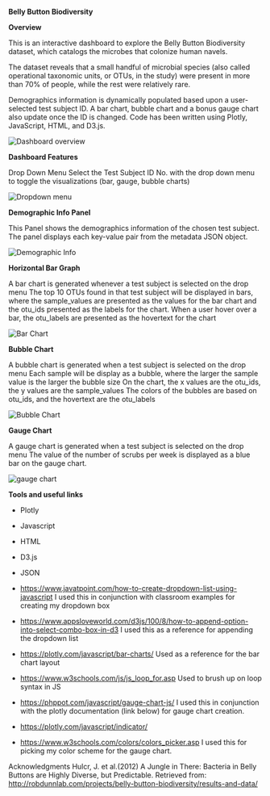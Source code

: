 **Belly Button Biodiversity**

**Overview**

This is an interactive dashboard to explore the Belly Button Biodiversity dataset, which catalogs the microbes that colonize human navels.

The dataset reveals that a small handful of microbial species (also called operational taxonomic units, or OTUs, in the study) were present in more than 70% of people, while the rest were relatively rare.

Demographics information is dynamically populated based upon a user-selected test subject ID. A bar chart, bubble chart and a bonus gauge chart also update once the ID is changed. Code has been written using Plotly, JavaScript, HTML, and D3.js.

![Dashboard overview](https://github.com/jmpealy/belly-button-challenge/assets/128240129/9291317f-93a6-44c1-98ce-fee1874ee925)

**Dashboard Features**

Drop Down Menu
Select the Test Subject ID No. with the drop down menu to toggle the visualizations (bar, gauge, bubble charts)

![Dropdown menu](https://github.com/jmpealy/belly-button-challenge/assets/128240129/667e88e8-29f8-480b-bc92-6cfd8c776ac4)

**Demographic Info Panel**

This Panel shows the demographics information of the chosen test subject.
The panel displays each key-value pair from the metadata JSON object.

![Demographic Info](https://github.com/jmpealy/belly-button-challenge/assets/128240129/878bd7b0-471e-4cd2-9193-023bcac9c418)


**Horizontal Bar Graph**

A bar chart is generated whenever a test subject is selected on the drop menu
The top 10 OTUs found in that test subject will be displayed in bars, where the sample_values are presented as the values for the bar chart and the otu_ids presented as the labels for the chart.
When a user hover over a bar, the otu_labels are presented as the hovertext for the chart

![Bar Chart](https://github.com/jmpealy/belly-button-challenge/assets/128240129/ab39d1c6-0dc0-4ef8-9ccc-3cf309535354)

**Bubble Chart**

A bubble chart is generated when a test subject is selected on the drop menu
Each sample will be display as a bubble, where the larger the sample value is the larger the bubble size
On the chart, the x values are the otu_ids, the y values are the sample_values
The colors of the bubbles are based on otu_ids, and the hovertext are the otu_labels

![Bubble Chart](https://github.com/jmpealy/belly-button-challenge/assets/128240129/9e68c49a-deda-4fab-845b-2d4b392d0692)


**Gauge Chart**

A gauge chart is generated when a test subject is selected on the drop menu
The value of the number of scrubs per week is displayed as a blue bar on the gauge chart.

![gauge chart](https://github.com/jmpealy/belly-button-challenge/assets/128240129/7d83dce3-2445-485a-8ed7-718a66186da2)


**Tools and useful links**

* Plotly

* Javascript

* HTML

* D3.js

* JSON

* https://www.javatpoint.com/how-to-create-dropdown-list-using-javascript
    I used this in conjunction with classroom examples for creating my dropdown box

* https://www.appsloveworld.com/d3js/100/8/how-to-append-option-into-select-combo-box-in-d3
    I used this as a reference for appending the dropdown list

* https://plotly.com/javascript/bar-charts/
    Used as a reference for the bar chart layout

* https://www.w3schools.com/js/js_loop_for.asp
    Used to brush up on loop syntax in JS

* https://phppot.com/javascript/gauge-chart-js/
    I used this in conjunction with the plotly documentation (link below) for gauge chart creation.

* https://plotly.com/javascript/indicator/


* https://www.w3schools.com/colors/colors_picker.asp
    I used this for picking my color scheme for the gauge chart.

Acknowledgments
Hulcr, J. et al.(2012) A Jungle in There: Bacteria in Belly Buttons are Highly Diverse, but Predictable. Retrieved from: http://robdunnlab.com/projects/belly-button-biodiversity/results-and-data/
